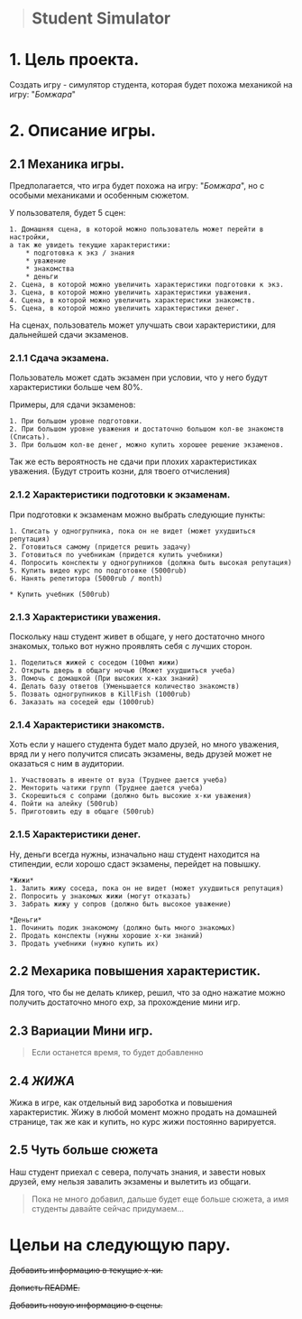 ># **Student Simulator**

# 1. Цель проекта.
Создать игру - симулятор студента, которая будет похожа механикой на игру: "*Бомжара*"

# 2. Описание игры.

## 2.1 Механика игры.

Предполагается, что игра будет похожа на игру: "*Бомжара*", но с особыми механиками и особенным сюжетом.

У пользователя, будет 5 сцен:

    1. Домашняя сцена, в которой можно пользователь может перейти в настройки,
    а так же увидеть текущие характеристики:
        * подготовка к экз / знания
        * уважение
        * знакомства
        * деньги
    2. Сцена, в которой можно увеличить характеристики подготовки к экз.
    3. Сцена, в которой можно увеличить характеристики уважения.
    4. Сцена, в которой можно увеличить характеристики знакомств.
    5. Сцена, в которой можно увеличить характеристики денег.

На сценах, пользователь может улучшать свои характеристики, для дальнейшей сдачи экзаменов. 

### 2.1.1 Сдача экзамена.

Пользователь может сдать экзамен при условии, что у него будут характеристики больше чем 80%.

Примеры, для сдачи экзаменов:

    1. При большом уровне подготовки.
    2. При большом уровне уважения и достаточно большом кол-ве знакомств (Списать).
    3. При большом кол-ве денег, можно купить хорошее решение экзаменов.

Так же есть вероятность не сдачи при плохих характеристиках уважения. (Будут строить козни, для твоего отчисления)

### 2.1.2 Характеристики подготовки к экзаменам.

При подготовки к экзаменам можно выбрать следующие пункты:

    1. Списать у одногрупника, пока он не видет (может ухудшиться репутация)
    2. Готовиться самому (придется решить задачу)
    3. Готовиться по учебникам (придется купить учебники)
    4. Попросить конспекты у одногрупников (должна быть высокая репутация)
    5. Купить видео курс по подготовке (5000rub)
    6. Нанять репетитора (5000rub / month)

    * Купить учебник (500rub)

### 2.1.3 Характеристики уважения.

Поскольку наш студент живет в общаге, у него достаточно много знакомых, только вот нужно проявлять себя с лучших сторон.

    1. Поделиться жижей с соседом (100мл жижи)
    2. Открыть дверь в общагу ночью (Может ухудшиться учеба)
    3. Помочь с домашкой (При высоких х-ках знаний)
    4. Делать базу ответов (Уменьшается количество знакомств)
    5. Позвать одногрупников в KillFish (1000rub)
    6. Заказать на соседей еды (1000rub)

### 2.1.4 Характеристики знакомств.

Хоть если у нашего студента будет мало друзей, но много уважения, 
вряд ли у него получится списать экзамены, ведь друзей может не оказаться с ним в аудитории. 

    1. Участвовать в ивенте от вуза (Труднее дается учеба)
    2. Менторить чатики групп (Труднее дается учеба)
    3. Скорешиться с сопрами (должно быть высокие х-ки уважения)
    4. Пойти на алейку (500rub)
    5. Приготовить еду в общаге (500rub)

### 2.1.5 Характеристики денег.

Ну, деньги всегда нужны, изначально наш студент находится на стипендии, если хорошо сдаст экзамены,
перейдет на повышку.

    *Жижи*
    1. Залить жижу соседа, пока он не видет (может ухудшиться репутация)
    2. Попросить у знакомых жижи (могут отказать)
    3. Забрать жижу у сопров (должно быть высокое уважение)

    *Деньги*
    1. Починить подик знакомому (должно быть много знакомых)
    2. Продать конспекты (нужны хорошие х-ки знаний)
    3. Продать учебники (нужно купить их)

## 2.2 Мехарика повышения характеристик.

Для того, что бы не делать кликер, решил, что за одно нажатие можно получить достаточно много exp, за прохождение мини игр.

## 2.3 Вариации Мини игр.

> Если останется время, то будет добавленно

## 2.4 *ЖИЖА*

Жижа в игре, как отдельный вид зароботка и повышения характеристик.
Жижу в любой момент можно продать на домашней странице, так же как и купить, но курс жижи постоянно варируется.

## 2.5 Чуть больше сюжета

Наш студент приехал с севера, получать знания, и завести новых друзей, ему нельзя завалить экзамены и вылетить из общаги. 
> Пока не много добавил, дальше будет еще больше сюжета, а имя студенты давайте сейчас придумаем...

# Цельи на следующую пару.

~~Добавить информацию в текущие х-ки.~~


~~Дописть README.~~


~~Добавить новую информацию в сцены.~~
